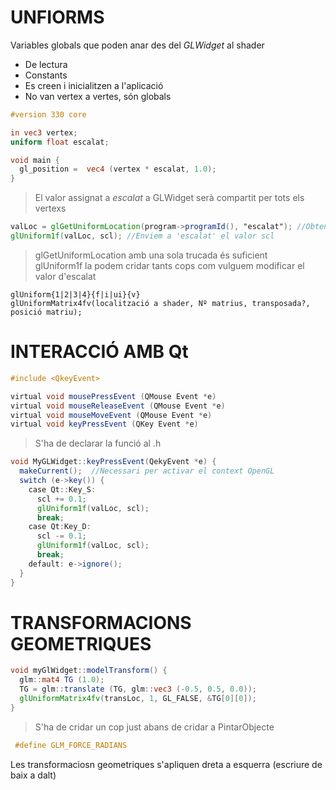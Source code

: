 # UNFIORMS
Variables globals que poden anar des del _GLWidget_ al shader
 - De lectura
 - Constants
 - Es creen i inicialitzen a l'aplicació
 - No van vertex a vertes, són globals

``` GLSL
#version 330 core

in vec3 vertex;
uniform float escalat;

void main {
  gl_position =  vec4 (vertex * escalat, 1.0);
}
```
> El valor assignat a _escalat_ a GLWidget serà compartit per tots els vertexs

``` GLSL
valLoc = glGetUniformLocation(program->programId(), "escalat"); //Obtenir direccio de 'escalat'
glUniform1f(valLoc, scl); //Enviem a 'escalat' el valor scl
```
> glGetUniformLocation amb una sola trucada és suficient \
> glUniform1f la podem cridar tants cops com vulguem modificar el valor d'escalat

    glUniform{1|2|3|4}{f|i|ui}{v}
    glUniformMatrix4fv(localització a shader, Nº matrius, transposada?, posició matriu);

# INTERACCIÓ AMB Qt

``` GLSL
#include <QkeyEvent>

virtual void mousePressEvent (QMouse Event *e)
virtual void mouseReleaseEvent (QMouse Event *e)
virtual void mouseMoveEvent (QMouse Event *e)
virtual void keyPressEvent (QKey Event *e)
```
> S'ha de declarar la funció al .h

``` GLSL
void MyGLWidget::keyPressEvent(QekyEvent *e) {
  makeCurrent();  //Necessari per activar el context OpenGL
  switch (e->key()) {
    case Qt::Key_S:
      scl += 0.1;
      glUniform1f(valLoc, scl);
      break;
    case Qt:Key_D:
      scl -= 0.1;
      glUniform1f(valLoc, scl);
      break;
    default: e->ignore();
  }
}
```

# TRANSFORMACIONS GEOMETRIQUES
```GLSL
void myGlWidget::modelTransform() {
  glm::mat4 TG (1.0);
  TG = glm::translate (TG, glm::vec3 (-0.5, 0.5, 0.0));
  glUniformMatrix4fv(transLoc, 1, GL_FALSE, &TG[0][0]);
}
```
> S'ha de cridar un cop just abans de cridar a PintarObjecte

```GLSL
 #define GLM_FORCE_RADIANS
```
Les transformaciosn geometriques s'apliquen dreta a esquerra (escriure de baix a dalt)
